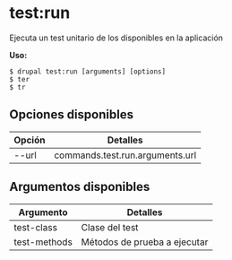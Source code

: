 # test:run
Ejecuta un test unitario de los disponibles en la aplicación

**Uso:**
```
$ drupal test:run [arguments] [options]
$ ter  
$ tr  
```

## Opciones disponibles
Opción | Detalles
-------|-------------
--url | commands.test.run.arguments.url

## Argumentos disponibles
Argumento | Detalles
---------|-------------
test-class | Clase del test
test-methods | Métodos de prueba a ejecutar
